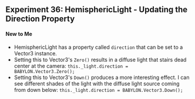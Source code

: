 ## Experiment 36: HemisphericLight - Updating the Direction Property

#### New to Me
- HemisphericLight has a property called `direction` that can be set to a Vector3 instance.
- Setting this to Vector3's `Zero()` results in a diffuse light that stairs dead center at the camera: `this._light.direction = BABYLON.Vector3.Zero();`
- Setting this to Vector3's `Down()` produces a more interesting effect. I can see different shades of the light with the diffuse light source coming from down below: `this._light.direction = BABYLON.Vector3.Down();`